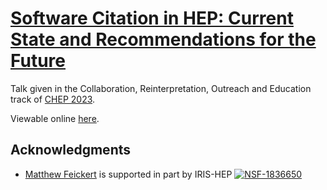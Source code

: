 # [Software Citation in HEP: Current State and Recommendations for the Future](https://indico.jlab.org/event/459/contributions/11688/)

Talk given in the Collaboration, Reinterpretation, Outreach and Education track of [CHEP 2023](https://indico.jlab.org/event/459/contributions/11688/).

Viewable online [here](https://matthewfeickert-talks.github.io/talk-chep-2023/).

## Acknowledgments

- [Matthew Feickert](http://www.matthewfeickert.com/) is supported in part by IRIS-HEP
[![NSF-1836650](https://img.shields.io/badge/NSF-1836650-blue.svg)](https://nsf.gov/awardsearch/showAward?AWD_ID=1836650)
